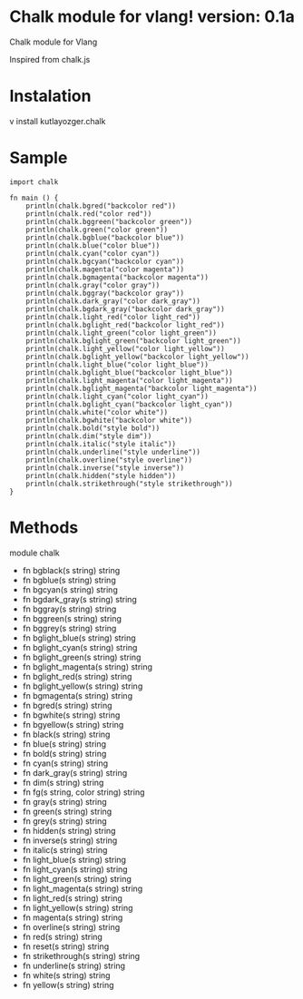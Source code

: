# Chalk module for vlang! version: 0.1a
Chalk module for Vlang

Inspired from chalk.js

# Instalation
v install kutlayozger.chalk

# Sample
	import chalk

	fn main () {
		println(chalk.bgred("backcolor red"))
		println(chalk.red("color red"))
		println(chalk.bggreen("backcolor green"))
		println(chalk.green("color green"))
		println(chalk.bgblue("backcolor blue"))
		println(chalk.blue("color blue"))
		println(chalk.cyan("color cyan"))
		println(chalk.bgcyan("backcolor cyan"))
		println(chalk.magenta("color magenta"))
		println(chalk.bgmagenta("backcolor magenta"))
		println(chalk.gray("color gray"))
		println(chalk.bggray("backcolor gray"))
		println(chalk.dark_gray("color dark_gray"))
		println(chalk.bgdark_gray("backcolor dark_gray"))
		println(chalk.light_red("color light_red"))
		println(chalk.bglight_red("backcolor light_red"))
		println(chalk.light_green("color light_green"))
		println(chalk.bglight_green("backcolor light_green"))
		println(chalk.light_yellow("color light_yellow"))
		println(chalk.bglight_yellow("backcolor light_yellow"))
		println(chalk.light_blue("color light_blue"))
		println(chalk.bglight_blue("backcolor light_blue"))
		println(chalk.light_magenta("color light_magenta"))
		println(chalk.bglight_magenta("backcolor light_magenta"))
		println(chalk.light_cyan("color light_cyan"))
		println(chalk.bglight_cyan("backcolor light_cyan"))
		println(chalk.white("color white"))
		println(chalk.bgwhite("backcolor white"))
		println(chalk.bold("style bold"))
		println(chalk.dim("style dim"))
		println(chalk.italic("style italic"))
		println(chalk.underline("style underline"))
		println(chalk.overline("style overline"))
		println(chalk.inverse("style inverse"))
		println(chalk.hidden("style hidden"))
		println(chalk.strikethrough("style strikethrough"))
	}


# Methods
module chalk

* fn bgblack(s string) string
* fn bgblue(s string) string
* fn bgcyan(s string) string
* fn bgdark_gray(s string) string
* fn bggray(s string) string
* fn bggreen(s string) string
* fn bggrey(s string) string
* fn bglight_blue(s string) string
* fn bglight_cyan(s string) string
* fn bglight_green(s string) string
* fn bglight_magenta(s string) string
* fn bglight_red(s string) string
* fn bglight_yellow(s string) string
* fn bgmagenta(s string) string
* fn bgred(s string) string
* fn bgwhite(s string) string
* fn bgyellow(s string) string
* fn black(s string) string
* fn blue(s string) string
* fn bold(s string) string
* fn cyan(s string) string
* fn dark_gray(s string) string
* fn dim(s string) string
* fn fg(s string, color string) string
* fn gray(s string) string
* fn green(s string) string
* fn grey(s string) string
* fn hidden(s string) string
* fn inverse(s string) string
* fn italic(s string) string
* fn light_blue(s string) string
* fn light_cyan(s string) string
* fn light_green(s string) string
* fn light_magenta(s string) string
* fn light_red(s string) string
* fn light_yellow(s string) string
* fn magenta(s string) string
* fn overline(s string) string
* fn red(s string) string
* fn reset(s string) string
* fn strikethrough(s string) string
* fn underline(s string) string
* fn white(s string) string
* fn yellow(s string) string


